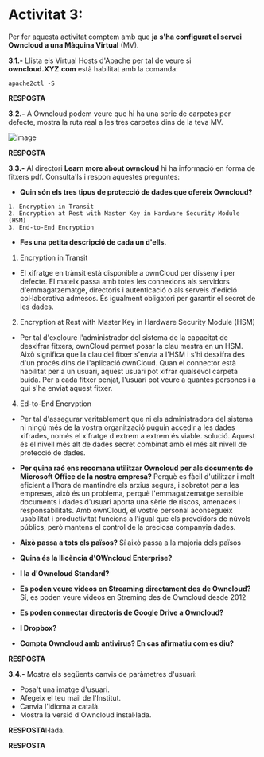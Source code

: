 # Activitat 3:

Per fer aquesta activitat comptem amb que **ja s'ha configurat el servei Owncloud a una Màquina Virtual** (MV).

**3.1.-** Llista els Virtual Hosts d'Apache per tal de veure si **owncloud.XYZ.com** està habilitat amb la comanda:

```
apache2ctl -S
```

**RESPOSTA**

**3.2.-** A Owncloud podem veure que hi ha una serie de carpetes per defecte, mostra la ruta real a les tres carpetes dins de la teva MV.

![image](https://user-images.githubusercontent.com/110727546/194824543-c49bf482-ac93-432f-884c-d89487e587f3.png)


**RESPOSTA**

**3.3.-** Al directori **Learn more about owncloud** hi ha informació en forma de fitxers pdf. Consulta'ls i respon aquestes preguntes:

- **Quin són els tres tipus de protecció de dades que ofereix Owncloud?**

```
1. Encryption in Transit
2. Encryption at Rest with Master Key in Hardware Security Module (HSM)
3. End-to-End Encryption
```


- **Fes una petita descripció de cada un d'ells.**

1. Encryption in Transit

  - El xifratge en trànsit està disponible a ownCloud per disseny i per defecte. El mateix passa amb totes les connexions als servidors d'emmagatzematge, directoris i autenticació o als serveis d'edició col·laborativa admesos. És igualment obligatori per garantir el secret de les dades.

2. Encryption at Rest with Master Key in Hardware Security Module (HSM)

  - Per tal d'excloure l'administrador del sistema de la capacitat de desxifrar fitxers, ownCloud permet posar la clau mestra en un HSM. Això significa que la clau del fitxer s'envia a l'HSM i s'hi desxifra des d'un procés dins de l'aplicació ownCloud. Quan el connector està habilitat per a un usuari, aquest usuari pot xifrar qualsevol carpeta buida. Per a cada fitxer penjat, l'usuari pot veure a quantes persones i a qui s'ha enviat aquest fitxer.
 
4. Ed-to-End Encryption

  - Per tal d'assegurar veritablement que ni els administradors del sistema ni ningú més de la vostra organització puguin accedir a les dades xifrades, només el xifratge d'extrem a extrem és viable.
solució. Aquest és el nivell més alt de dades secret combinat amb el més alt nivell de protecció de dades.


- **Per quina raó ens recomana utilitzar Owncloud per als documents de Microsoft Office de la nostra empresa?**
Perquè es fàcil d'utilitzar i molt eficient a l'hora de mantindre els arxius segurs, i sobretot per a les empreses, això és un problema, perquè l'emmagatzematge sensible documents i dades d'usuari aporta una sèrie de riscos, amenaces i responsabilitats. Amb ownCloud, el vostre personal aconsegueix usabilitat i productivitat funcions a l'igual que els proveïdors de núvols públics, però mantens el control de la preciosa companyia
dades.

- **Això passa a tots els països?**
Sí això passa a la majoria dels països

- **Quina és la llicència d'OWncloud Enterprise?**
- **I la d'Owncloud Standard?**
- **Es poden veure videos en Streaming directament des de Owncloud?**
Sí, es poden veure videos en Streming des de Owncloud desde 2012

- **Es poden connectar directoris de Google Drive a Owncloud?**
- **I Dropbox?**
- **Compta Owncloud amb antivirus? En cas afirmatiu com es diu?**

**RESPOSTA**

**3.4.-** Mostra els següents canvis de paràmetres d'usuari:

- Posa't una imatge d'usuari.
- Afegeix el teu mail de l'Institut.
- Canvia l'idioma a català.
- Mostra la versió d'Owncloud instal·lada.

**RESPOSTA**l·lada.


**RESPOSTA**
